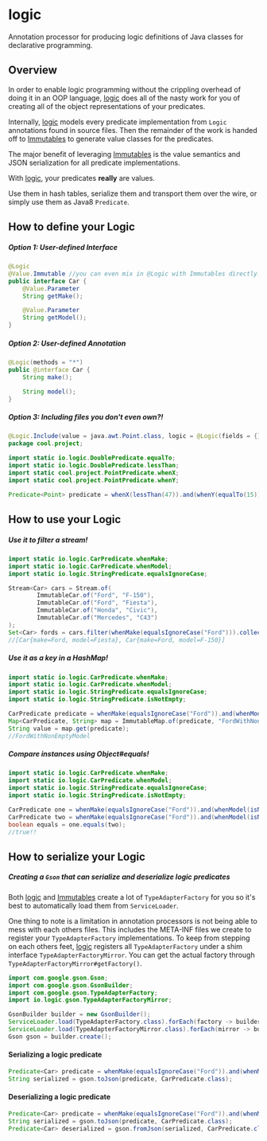 # logic
Annotation processor for producing logic definitions of Java classes for declarative programming.

## Overview
In order to enable logic programming without the crippling overhead of doing it in an OOP language, [logic](https://github.com/iancaffey/logic) does all of the nasty work for you of creating all of the object representations of your predicates.

Internally, [logic](https://github.com/iancaffey/logic) models every predicate implementation from `Logic` annotations found in source files. Then the remainder of the work is handed off to [Immutables](https://immutables.github.io/) to generate value classes for the predicates.

The major benefit of leveraging [Immutables](https://immutables.github.io/) is the value semantics and JSON serialization for all predicate implementations.

With [logic](https://github.com/iancaffey/logic), your predicates **really** are values.

Use them in hash tables, serialize them and transport them over the wire, or simply use them as Java8 `Predicate`.

## How to define your Logic
##### Option 1: User-defined Interface
```java
@Logic
@Value.Immutable //you can even mix in @Logic with Immutables directly!
public interface Car {
    @Value.Parameter
    String getMake();

    @Value.Parameter
    String getModel();
}
```
##### Option 2: User-defined Annotation
```java
@Logic(methods = "*")
public @interface Car {
    String make();

    String model();
}
```
##### Option 3: Including files you don't even own?!
```java
@Logic.Include(value = java.awt.Point.class, logic = @Logic(fields = {})) //we can even ignore the public fields that Point exposes for some unknown reason. :-)
package cool.project;

import static io.logic.DoublePredicate.equalTo;
import static io.logic.DoublePredicate.lessThan;
import static cool.project.PointPredicate.whenX;
import static cool.project.PointPredicate.whenY;

Predicate<Point> predicate = whenX(lessThan(47)).and(whenY(equalTo(15)));
```
## How to use your Logic
##### Use it to filter a stream!
```java
import static io.logic.CarPredicate.whenMake;
import static io.logic.CarPredicate.whenModel;
import static io.logic.StringPredicate.equalsIgnoreCase;

Stream<Car> cars = Stream.of(
        ImmutableCar.of("Ford", "F-150"),
        ImmutableCar.of("Ford", "Fiesta"),
        ImmutableCar.of("Honda", "Civic"),
        ImmutableCar.of("Mercedes", "C43")
);
Set<Car> fords = cars.filter(whenMake(equalsIgnoreCase("Ford"))).collect(Collectors.toSet());
//[Car{make=Ford, model=Fiesta}, Car{make=Ford, model=F-150}]
```

##### Use it as a key in a HashMap!
```java
import static io.logic.CarPredicate.whenMake;
import static io.logic.CarPredicate.whenModel;
import static io.logic.StringPredicate.equalsIgnoreCase;
import static io.logic.StringPredicate.isNotEmpty;

CarPredicate predicate = whenMake(equalsIgnoreCase("Ford")).and(whenModel(isNotEmpty()));
Map<CarPredicate, String> map = ImmutableMap.of(predicate, "FordWithNonEmptyModel");
String value = map.get(predicate);
//FordWithNonEmptyModel
```

##### Compare instances using Object#equals!

```java
import static io.logic.CarPredicate.whenMake;
import static io.logic.CarPredicate.whenModel;
import static io.logic.StringPredicate.equalsIgnoreCase;
import static io.logic.StringPredicate.isNotEmpty;

CarPredicate one = whenMake(equalsIgnoreCase("Ford")).and(whenModel(isNotEmpty()));
CarPredicate two = whenMake(equalsIgnoreCase("Ford")).and(whenModel(isNotEmpty()));
boolean equals = one.equals(two);
//true!!
```

## How to serialize your Logic

##### Creating a `Gson` that can serialize and deserialize logic predicates
Both [logic](https://github.com/iancaffey/logic) and [Immutables](https://immutables.github.io/) create a lot of `TypeAdapterFactory` for you so it's best to automatically load them from `ServiceLoader`.

One thing to note is a limitation in annotation processors is not being able to mess with each others files. This includes the META-INF files we create to register your `TypeAdapterFactory` implementations.
To keep from stepping on each others feet, [logic](https://github.com/iancaffey/logic) registers all `TypeAdapterFactory` under a shim interface `TypeAdapterFactoryMirror`. You can get the actual factory through `TypeAdapterFactoryMirror#getFactory()`.

```java
import com.google.gson.Gson;
import com.google.gson.GsonBuilder;
import com.google.gson.TypeAdapterFactory;
import io.logic.gson.TypeAdapterFactoryMirror;

GsonBuilder builder = new GsonBuilder();
ServiceLoader.load(TypeAdapterFactory.class).forEach(factory -> builder.registerTypeAdapterFactory(factory));
ServiceLoader.load(TypeAdapterFactoryMirror.class).forEach(mirror -> builder.registerTypeAdapterFactory(mirror.getFactory()));
Gson gson = builder.create();
```

#### Serializing a logic predicate
```java
Predicate<Car> predicate = whenMake(equalsIgnoreCase("Ford")).and(whenModel(notEqualTo("Fiesta")));
String serialized = gson.toJson(predicate, CarPredicate.class);
```

#### Deserializing a logic predicate
```java
Predicate<Car> predicate = whenMake(equalsIgnoreCase("Ford")).and(whenModel(notEqualTo("Fiesta")));
String serialized = gson.toJson(predicate, CarPredicate.class);
Predicate<Car> deserialized = gson.fromJson(serialized, CarPredicate.class);
```